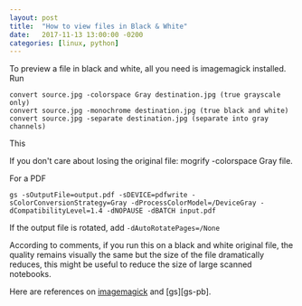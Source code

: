 ```yaml
---
layout: post
title:  "How to view files in Black & White"
date:   2017-11-13 13:00:00 -0200
categories: [linux, python]
---
```


To preview a file in black and white, all you need is imagemagick installed.
Run

```
convert source.jpg -colorspace Gray destination.jpg (true grayscale only)
convert source.jpg -monochrome destination.jpg (true black and white)
convert source.jpg -separate destination.jpg (separate into gray channels)
```
This

If you don't care about losing the original file: mogrify -colorspace Gray file.

For a PDF

    gs -sOutputFile=output.pdf -sDEVICE=pdfwrite -sColorConversionStrategy=Gray -dProcessColorModel=/DeviceGray -dCompatibilityLevel=1.4 -dNOPAUSE -dBATCH input.pdf

If the output file is rotated, add `-dAutoRotatePages=/None`

According to comments, if you run this on a black and white original file, the
quality remains visually the same but the size of the file dramatically reduces,
this might be useful to reduce the size of large scanned notebooks.

Here are references on [imagemagick][fig-pb] and [gs][gs-pb].

[fig-pb]: https://stackoverflow.com/questions/7708368/how-can-i-convert-an-image-to-grayscale-via-the-command-line
[pdf-pb]: https://superuser.com/questions/104656/convert-a-pdf-to-greyscale-on-the-command-line-in-floss
